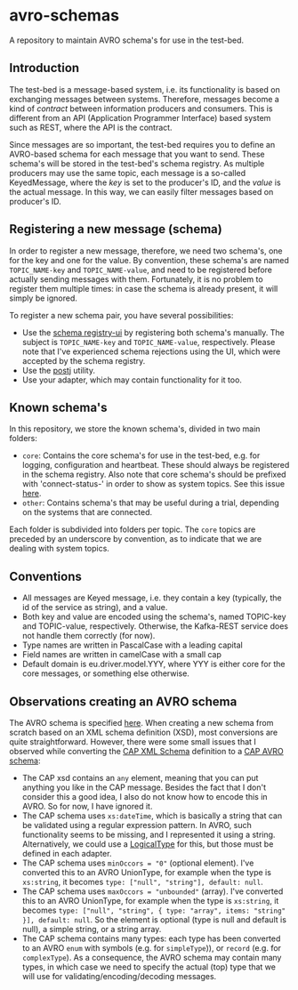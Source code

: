 # avro-schemas

A repository to maintain AVRO schema's for use in the test-bed.

## Introduction

The test-bed is a message-based system, i.e. its functionality is based on exchanging messages between systems. Therefore, messages become a kind of *contract* between information producers and consumers. This is different from an API (Application Programmer Interface) based system such as REST, where the API is the contract.

Since messages are so important, the test-bed requires you to define an AVRO-based schema for each message that you want to send. These schema's will be stored in the test-bed's schema registry. As multiple producers may use the same topic, each message is a so-called KeyedMessage, where the *key* is set to the producer's ID, and the *value* is the actual message. In this way, we can easily filter messages based on producer's ID.

## Registering a new message (schema)

In order to register a new message, therefore, we need two schema's, one for the key and one for the value. By convention, these schema's are named `TOPIC_NAME-key` and `TOPIC_NAME-value`, and need to be registered before actually sending messages with them. Fortunately, it is no problem to register them multiple times: in case the schema is already present, it will simply be ignored.

To register a new schema pair, you have several possibilities:
- Use the [schema registry-ui](http://localhost:3601/) by registering both schema's manually. The subject is `TOPIC_NAME-key` and `TOPIC_NAME-value`, respectively. Please note that I've experienced schema rejections using the UI, which were accepted by the schema registry.
- Use the [postj](npmjs.com/postj) utility.
- Use your adapter, which may contain functionality for it too.

## Known schema's

In this repository, we store the known schema's, divided in two main folders:
- `core`: Contains the core schema's for use in the test-bed, e.g. for logging, configuration and heartbeat. These should always be registered in the schema registry. Also note that core schema's should be prefixed with 'connect-status-' in order to show as system topics. See this issue [here](https://github.com/Landoop/kafka-topics-ui/issues/99).
- `other`: Contains schema's that may be useful during a trial, depending on the systems that are connected.

Each folder is subdivided into folders per topic. The `core` topics are preceded by an underscore by convention, as to indicate that we are dealing with system topics.

## Conventions

- All messages are Keyed message, i.e. they contain a key (typically, the id of the service as string), and a value.
- Both key and value are encoded using the schema's, named TOPIC-key and TOPIC-value, respectively. Otherwise, the Kafka-REST service does not handle them correctly (for now).
- Type names are written in PascalCase with a leading capital
- Field names are written in camelCase with a small cap
- Default domain is eu.driver.model.YYY, where YYY is either core for the core messages, or something else otherwise.

## Observations creating an AVRO schema

The AVRO schema is specified [here](https://avro.apache.org/docs/current/spec.html). When creating a new schema from scratch based on an XML schema definition (XSD), most conversions are quite straightforward. However, there were some small issues that I observed while converting the [CAP XML Schema](https://github.com/DRIVER-EU/node-test-bed-adapter/blob/master/data/cap/cap.xsd) definition to a [CAP AVRO schema](https://github.com/DRIVER-EU/node-test-bed-adapter/blob/master/data/cap/cap.avsc):

- The CAP xsd contains an `any` element, meaning that you can put anything you like in the CAP message. Besides the fact that I don't consider this a good idea, I also do not know how to encode this in AVRO. So for now, I have ignored it.
- The CAP schema uses `xs:dateTime`, which is basically a string that can be validated using a regular expression pattern. In AVRO, such functionality seems to be missing, and I represented it using a string. Alternatively, we could use a [LogicalType](https://avro.apache.org/docs/current/spec.html#Logical+Types) for this, but those must be defined in each adapter.
- The CAP schema uses `minOccors = "0"` (optional element). I've converted this to an AVRO UnionType, for example when the type is `xs:string`, it becomes `type: ["null", "string"], default: null`.
- The CAP schema uses `maxOccors = "unbounded"` (array). I've converted this to an AVRO UnionType, for example when the type is `xs:string`, it becomes `type: ["null", "string", { type: "array", items: "string" }], default: null`. So the element is optional (type is null and default is null), a simple string, or a string array.
- The CAP schema contains many types: each type has been converted to an AVRO `enum` with symbols (e.g. for `simpleType`)), or `record` (e.g. for `complexType`). As a consequence, the AVRO schema may contain many types, in which case we need to specify the actual (top) type that we will use for validating/encoding/decoding messages.
